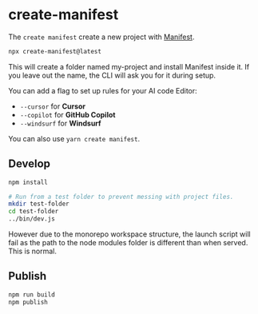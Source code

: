 # create-manifest

The `create manifest` create a new project with [Manifest](https://manifest.build).

```bash
npx create-manifest@latest
```

This will create a folder named my-project and install Manifest inside it.
If you leave out the name, the CLI will ask you for it during setup.

You can add a flag to set up rules for your AI code Editor:

- `--cursor` for **Cursor**
- `--copilot` for **GitHub Copilot**
- `--windsurf` for **Windsurf**

You can also use `yarn create manifest`.

## Develop

```bash
npm install

# Run from a test folder to prevent messing with project files.
mkdir test-folder
cd test-folder
../bin/dev.js
```

However due to the monorepo workspace structure, the launch script will fail as the path to the node modules folder is different than when served. This is normal.

## Publish

```bash
npm run build
npm publish
```
